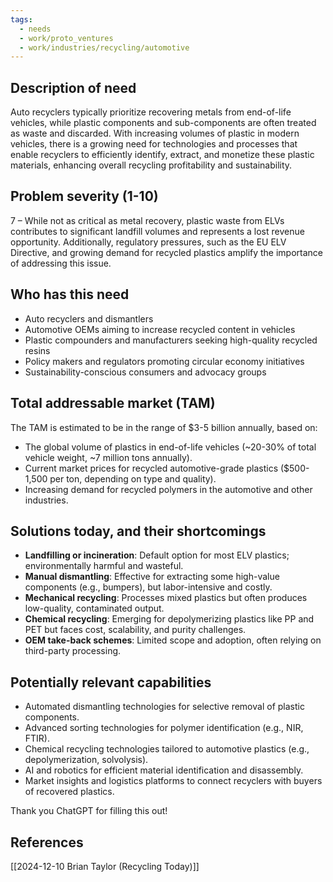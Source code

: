 ```yaml
---
tags:
  - needs
  - work/proto_ventures
  - work/industries/recycling/automotive
---
```

## Description of need

Auto recyclers typically prioritize recovering metals from end-of-life vehicles, while plastic components and sub-components are often treated as waste and discarded. With increasing volumes of plastic in modern vehicles, there is a growing need for technologies and processes that enable recyclers to efficiently identify, extract, and monetize these plastic materials, enhancing overall recycling profitability and sustainability.

## Problem severity (1-10)

7 – While not as critical as metal recovery, plastic waste from ELVs contributes to significant landfill volumes and represents a lost revenue opportunity. Additionally, regulatory pressures, such as the EU ELV Directive, and growing demand for recycled plastics amplify the importance of addressing this issue.

## Who has this need

- Auto recyclers and dismantlers
- Automotive OEMs aiming to increase recycled content in vehicles
- Plastic compounders and manufacturers seeking high-quality recycled resins
- Policy makers and regulators promoting circular economy initiatives
- Sustainability-conscious consumers and advocacy groups

## Total addressable market (TAM)

The TAM is estimated to be in the range of $3-5 billion annually, based on:

- The global volume of plastics in end-of-life vehicles (~20-30% of total vehicle weight, ~7 million tons annually).
- Current market prices for recycled automotive-grade plastics ($500-1,500 per ton, depending on type and quality).
- Increasing demand for recycled polymers in the automotive and other industries.

## Solutions today, and their shortcomings

- **Landfilling or incineration**: Default option for most ELV plastics; environmentally harmful and wasteful.
- **Manual dismantling**: Effective for extracting some high-value components (e.g., bumpers), but labor-intensive and costly.
- **Mechanical recycling**: Processes mixed plastics but often produces low-quality, contaminated output.
- **Chemical recycling**: Emerging for depolymerizing plastics like PP and PET but faces cost, scalability, and purity challenges.
- **OEM take-back schemes**: Limited scope and adoption, often relying on third-party processing.

## Potentially relevant capabilities

- Automated dismantling technologies for selective removal of plastic components.
- Advanced sorting technologies for polymer identification (e.g., NIR, FTIR).
- Chemical recycling technologies tailored to automotive plastics (e.g., depolymerization, solvolysis).
- AI and robotics for efficient material identification and disassembly.
- Market insights and logistics platforms to connect recyclers with buyers of recovered plastics.

Thank you ChatGPT for filling this out!

## References
[[2024-12-10 Brian Taylor (Recycling Today)]]